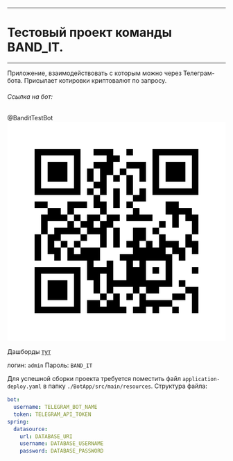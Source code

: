 ____
# Тестовый проект команды BAND_IT.
____
Приложение, взаимодействовать с которым можно через Телеграм-бота.
Присылает котировки криптовалют по запросу.

###### Ссылка на бот: 
@BanditTestBot
<br />
![BandIt_Bot](img/BanditTestBot.png)

Дашборды [тут](http://ec2-16-171-43-227.eu-north-1.compute.amazonaws.com:3000/d/twqdYjziz/micrometer-spring-throughput?orgId=1)

логин: `admin` Пароль: `BAND_IT`

Для успешной сборки проекта требуется поместить файл `application-deploy.yaml` в папку `./BotApp/src/main/resources`.
Структура файла:
```yaml
bot:
  username: TELEGRAM_BOT_NAME
  token: TELEGRAM_API_TOKEN
spring:
  datasource:
    url: DATABASE_URI
    username: DATABASE_USERNAME
    password: DATABASE_PASSWORD
```